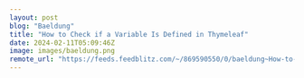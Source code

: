 ```yaml
---
layout: post
blog: "Baeldung"
title: "How to Check if a Variable Is Defined in Thymeleaf"
date: 2024-02-11T05:09:46Z
image: images/baeldung.png
remote_url: "https://feeds.feedblitz.com/~/869590550/0/baeldung~How-to-Check-if-a-Variable-Is-Defined-in-Thymeleaf"
---
```

